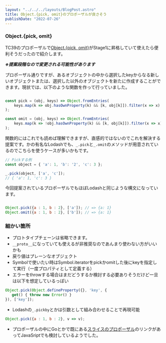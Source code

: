 ```yaml
---
layout: "../../../layouts/BlogPost.astro"
title: Object.{pick, omit}のプロポーザルが良さそう
publishDate: "2022-07-26"
---
```


### Object.{pick, omit}

TC39のプロポーザルで[Object.{pick, omit}](https://github.com/tc39/proposal-object-pick-or-omit)がStage1に昇格していて使えたら便利そうだったので紹介します。

***※提案段階なので変更される可能性があります***

プロポーザル通りですが、あるオブジェクトの中から選択したkeyからなる新しいオブジェクトまたは、選択した以外のオブジェクトを新たに作成することができます。現状では、以下のような関数を作って行っていました。

```js

const pick = (obj, keys) => Object.fromEntries(
    keys.map(k => obj.hasOwnProperty(k) && [k, obj[k]]).filter(x => x)
);

const omit = (obj, keys) => Object.fromEntries(
    keys.map(k => !obj.hasOwnProperty(k) && [k, obj[k]]).filter(x => x)
);

```
関数的にはこれでも読めば理解できますが、直感的ではないのでこれを解決する提案です。かの有名なLodashでも、```_.pick```と```_.omit```のメソッドが用意されているのでこちらを使うケースが多いかもです。

```js
// Pickする例
const object = { 'a': 1, 'b': '2', 'c': 3 };

_.pick(object, ['a', 'c']);
// { 'a': 1, 'c': 3 }
```
今回提案されているプロポーザルでもほぼLodashと同じような構文になっています。

```js

Object.pick({a : 1, b : 2}, ['a']); // => {a: 1}
Object.omit({a : 1, b : 2}, ['b']); // => {a: 1}

```

### 細かい箇所

- プロトタイプチェーンは省略できます。
- ```__proto__```になっていても使えるが非推奨なのであんまり使わない方がいいかも
- 戻り値はプレーンなオブジェクト
- Symbolで使いたい時はSymbol.iteratorをpickかomitした後にkeyを指定して実行（一度プロパティとして定義する）
- エラーをthrowする場合はまだどうするか検討する必要ありそうだけど一旦は以下を想定しているっぽい

```js
Object.pick(Object.defineProperty({}, 'key', {
   get() { throw new Error() }
}), ['key']);
```

- Lodashの`_.pickby`とかは引数として組み合わせることで再現可能

```js
Object.pick({a : 1, b : 2}, v => v);

```

- プロポーザルの中にGoとかで既にある[スライスのプロポーザル](https://github.com/tc39/proposal-slice-notation)のリンクがあってJavaSriptでも検討しているようでした。